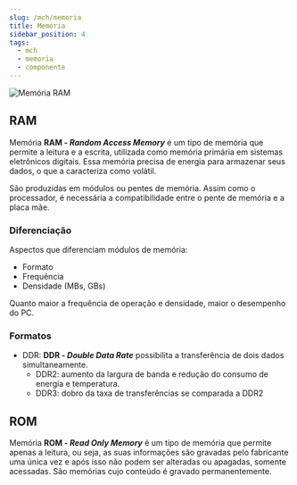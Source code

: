 ```yaml
---
slug: /mch/memoria
title: Memória
sidebar_position: 4
tags:
  - mch
  - memoria
  - componente
---
```


![Memória RAM](https://upload.wikimedia.org/wikipedia/commons/thumb/b/b6/Ram_chip.jpg/640px-Ram_chip.jpg)

## RAM

Memória **RAM - _Random Access Memory_** é um tipo de memória que permite a leitura e a escrita, utilizada como memória primária em sistemas eletrônicos digitais. Essa memória precisa de energia para armazenar seus dados, o que a caracteriza como volátil.

São produzidas em módulos ou pentes de memória. Assim como o processador, é necessária a compatibilidade entre o pente de memória e a placa mãe.

### Diferenciação

Aspectos que diferenciam módulos de memória:

- Formato
- Frequência
- Densidade (MBs, GBs)

Quanto maior a frequência de operação e densidade, maior o desempenho do PC.

### Formatos

- DDR: **DDR - _Double Data Rate_** possibilita a transferência de dois dados simultaneamente.
  - DDR2: aumento da largura de banda e redução do consumo de energia e temperatura.
  - DDR3: dobro da taxa de transferências se comparada a DDR2

## ROM

Memória **ROM - _Read Only Memory_** é um tipo de memória que permite apenas a leitura, ou seja, as suas informações são gravadas pelo fabricante uma única vez e após isso não podem ser alteradas ou apagadas, somente acessadas. São memórias cujo conteúdo é gravado permanentemente.
